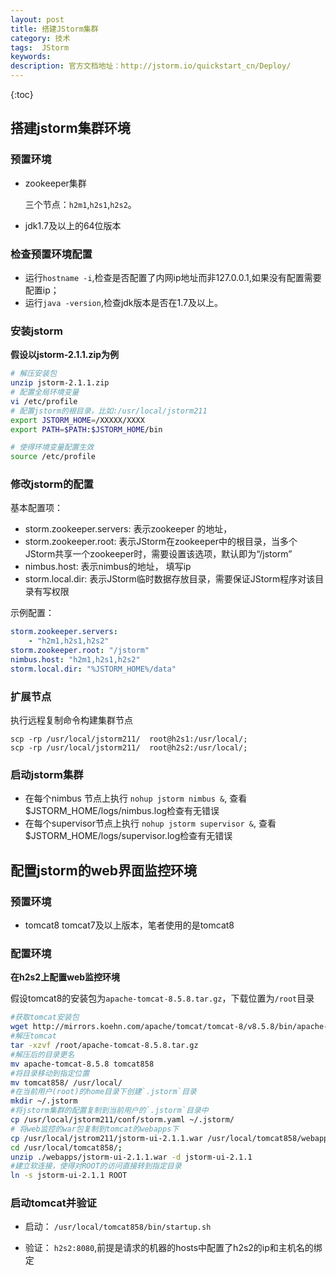 ```yaml
---
layout: post
title: 搭建JStorm集群
category: 技术
tags:  JStorm
keywords: 
description: 官方文档地址：http://jstorm.io/quickstart_cn/Deploy/
---
```


{:toc}

## 搭建jstorm集群环境

###  预置环境

- zookeeper集群
	
	三个节点：`h2m1`,`h2s1`,`h2s2`。

- jdk1.7及以上的64位版本

### 检查预置环境配置

- 运行`hostname -i`,检查是否配置了内网ip地址而非127.0.0.1,如果没有配置需要配置ip；
- 运行`java -version`,检查jdk版本是否在1.7及以上。

### 安装jstorm

**假设以jstorm-2.1.1.zip为例**

```bash
# 解压安装包
unzip jstorm-2.1.1.zip
# 配置全局环境变量 
vi /etc/profile
# 配置jstorm的根目录，比如:/usr/local/jstorm211
export JSTORM_HOME=/XXXXX/XXXX
export PATH=$PATH:$JSTORM_HOME/bin

# 使得环境变量配置生效
source /etc/profile
```

### 修改jstorm的配置

基本配置项：

- storm.zookeeper.servers: 表示zookeeper 的地址，
- storm.zookeeper.root: 表示JStorm在zookeeper中的根目录，当多个JStorm共享一个zookeeper时，需要设置该选项，默认即为“/jstorm”
- nimbus.host: 表示nimbus的地址， 填写ip
- storm.local.dir: 表示JStorm临时数据存放目录，需要保证JStorm程序对该目录有写权限


示例配置：

```yaml
storm.zookeeper.servers:
    - "h2m1,h2s1,h2s2"
storm.zookeeper.root: "/jstorm"
nimbus.host: "h2m1,h2s1,h2s2"
storm.local.dir: "%JSTORM_HOME%/data"
```

### 扩展节点

执行远程复制命令构建集群节点

```
scp -rp /usr/local/jstorm211/  root@h2s1:/usr/local/;
scp -rp /usr/local/jstorm211/  root@h2s2:/usr/local/;
```

### 启动jstorm集群

- 在每个nimbus 节点上执行 `nohup jstorm nimbus &`, 查看$JSTORM_HOME/logs/nimbus.log检查有无错误
- 在每个supervisor节点上执行 `nohup jstorm supervisor &`, 查看$JSTORM_HOME/logs/supervisor.log检查有无错误

## 配置jstorm的web界面监控环境

### 预置环境

- tomcat8
	tomcat7及以上版本，笔者使用的是tomcat8

### 配置环境

**在h2s2上配置web监控环境**

假设tomcat8的安装包为`apache-tomcat-8.5.8.tar.gz`，下载位置为`/root`目录

```bash
#获取tomcat安装包
wget http://mirrors.koehn.com/apache/tomcat/tomcat-8/v8.5.8/bin/apache-tomcat-8.5.8.tar.gz
#解压tomcat
tar -xzvf /root/apache-tomcat-8.5.8.tar.gz
#解压后的目录更名
mv apache-tomcat-8.5.8 tomcat858
#将目录移动到指定位置
mv tomcat858/ /usr/local/
#在当前用户(root)的home目录下创建`.jstorm`目录
mkdir ~/.jstorm
#将jstorm集群的配置复制到当前用户的`.jstorm`目录中
cp /usr/local/jstorm211/conf/storm.yaml ~/.jstorm/
# 将web监控的war包复制到tomcat的webapps下
cp /usr/local/jstrom211/jstorm-ui-2.1.1.war /usr/local/tomcat858/webapps/
cd /usr/local/tomcat858/;
unzip ./webapps/jstorm-ui-2.1.1.war -d jstorm-ui-2.1.1
#建立软连接，使得对ROOT的访问直接转到指定目录
ln -s jstorm-ui-2.1.1 ROOT
```

### 启动tomcat并验证

- 启动：
	`/usr/local/tomcat858/bin/startup.sh`

- 验证：
	`h2s2:8080`,前提是请求的机器的hosts中配置了h2s2的ip和主机名的绑定